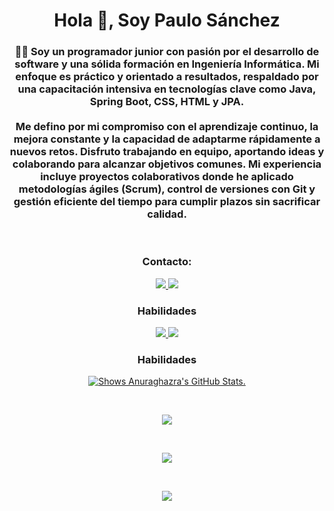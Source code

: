 <h1 align="center">Hola 👋, Soy Paulo Sánchez</h1>
<h3 align="center">👨‍💻 Soy un programador junior con pasión por el desarrollo de software y una sólida formación en Ingeniería Informática. Mi enfoque es práctico y orientado a resultados, respaldado por una capacitación intensiva en tecnologías clave como Java, Spring Boot, CSS, HTML y JPA. <br> <br> Me defino por mi compromiso con el aprendizaje continuo, la mejora constante y la capacidad de adaptarme rápidamente a nuevos retos. Disfruto trabajando en equipo, aportando ideas y colaborando para alcanzar objetivos comunes. Mi experiencia incluye proyectos colaborativos donde he aplicado metodologías ágiles (Scrum), control de versiones con Git y gestión eficiente del tiempo para cumplir plazos sin sacrificar calidad.</h3>
<br>

<h3 align="center">Contacto:</h3>
<p align="center">
  <a href="https://www.linkedin.com/in/paulosanchezh/">
    <img src="https://skillicons.dev/icons?i=linkedin" />
  </a>
  <a href="mailto:paulosanchez.dev@gmail.com">
    <img src="https://skillicons.dev/icons?i=gmail" />
  </a>
</p>
<h3 align="center">Habilidades</h3>
<p align="center">
  <a href="https://skillicons.dev">
    <img src="https://skillicons.dev/icons?i=css,html,java,js,spring,postgres,mysql,docker,github,git&theme=dark#gh-light-mode-only" />
    <img src="https://skillicons.dev/icons?i=css,html,java,js,spring,postgres,mysql,docker,github,git&theme=light#gh-dark-mode-only" />
  </a>
</p>
<h3 align="center">Habilidades</h3>
<p align="center">
  <a href="https://github.com/anuraghazra/github-readme-stats">
    <picture>
      <source media="(prefers-color-scheme: light)" srcset="https://skillicons.dev/icons?i=css,html,java,js,spring,postgres,mysql,docker,github,git&theme=light">
      <img alt="Shows Anuraghazra's GitHub Stats." src="https://skillicons.dev/icons?i=css,html,java,js,spring,postgres,mysql,docker,github,git">
    </picture>
  </a>
</p>
<br>
<p align="center">
<picture>
  <source
    srcset="https://github-readme-streak-stats.herokuapp.com/?user=paulosanchezh&theme=vue-dark&hide_border=false&card_width=450"
    media="(prefers-color-scheme: dark)"
  />
  <source
    srcset="https://github-readme-streak-stats.herokuapp.com/?user=paulosanchezh&theme=vue&hide_border=false&card_width=450"
    media="(prefers-color-scheme: light), (prefers-color-scheme: no-preference)"
  />
  <img align="center" src="https://github-readme-streak-stats.herokuapp.com/?user=paulosanchezh&theme=dark&hide_border=false&card_width=450" />
</picture>
</p>
<br>
<p align="center">
<picture>
  <source
    srcset="https://github-readme-stats.vercel.app/api?username=paulosanchezh&theme=vue-dark&rank_icon=github"
    media="(prefers-color-scheme: dark)"
  />
  <source
    srcset="https://github-readme-stats.vercel.app/api?username=paulosanchezh&theme=vue&rank_icon=github"
    media="(prefers-color-scheme: light), (prefers-color-scheme: no-preference)"
  />
  <img align="center" src="https://github-readme-stats.vercel.app/api?username=paulosanchezh&theme=vue&rank_icon=github" />
</picture>
</p>
<br>
<p align="center">
<picture>
  <source
    srcset="https://github-readme-stats.vercel.app/api/top-langs/?username=paulosanchezh&theme=vue-dark&show_icons=true&hide_border=false&layout=compact&card_width=450"
    media="(prefers-color-scheme: dark)"
  />
  <source
    srcset="https://github-readme-stats.vercel.app/api/top-langs/?username=paulosanchezh&theme=vue&show_icons=true&hide_border=false&layout=compact&card_width=450"
    media="(prefers-color-scheme: light), (prefers-color-scheme: no-preference)"
  />
  <img align="center" src="https://github-readme-stats.vercel.app/api/top-langs/?username=paulosanchezh&theme=vue&show_icons=true&hide_border=false&layout=compact&card_width=450" />
</picture>
</p>
  







